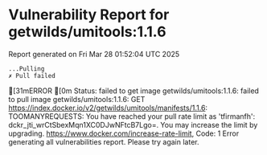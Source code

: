 # Vulnerability Report for getwilds/umitools:1.1.6

Report generated on Fri Mar 28 01:52:04 UTC 2025

    ...Pulling
    ✗ Pull failed
[31mERROR  [0m Status: failed to get image getwilds/umitools:1.1.6: failed to pull image getwilds/umitools:1.1.6: GET https://index.docker.io/v2/getwilds/umitools/manifests/1.1.6: TOOMANYREQUESTS: You have reached your pull rate limit as 'tfirmanfh': dckr_jti_wrCtSbexMqn1XC0DJwNFtcB7Lgo=. You may increase the limit by upgrading. https://www.docker.com/increase-rate-limit, Code: 1 
Error generating all vulnerabilities report. Please try again later.
